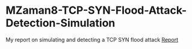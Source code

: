 # MZaman8-TCP-SYN-Flood-Attack-Detection-Simulation
My report on simulating and detecting a TCP SYN flood attack
[Report](https://github.com/MZaman8/MZaman8-TCP-SYN-Flood-Attack-Detection-Simulation/blob/main/TCP%20SYN%20Flood%20Attack%20and%20Detection%20Simulation.pdf)
